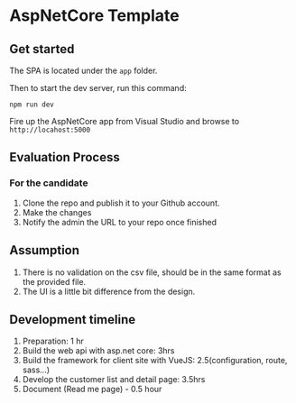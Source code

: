 # AspNetCore Template

## Get started

The SPA is located under the `app` folder.

Then to start the dev server, run this command:

`npm run dev`

Fire up the AspNetCore app from Visual Studio and browse to `http://locahost:5000`

## Evaluation Process

### For the candidate

1. Clone the repo and publish it to your Github account.
2. Make the changes
3. Notify the admin the URL to your repo once finished

## Assumption
1. There is no validation on the csv file, should be in the same format as the provided file.
2. The UI is a little bit difference from the design.

## Development timeline
1.  Preparation: 1 hr
1.	Build the web api with asp.net core: 3hrs
2.	Build the framework for client site with VueJS: 2.5(configuration, route, sass...)
3.	Develop the customer list and detail page: 3.5hrs
4.  Document (Read me page) - 0.5 hour


